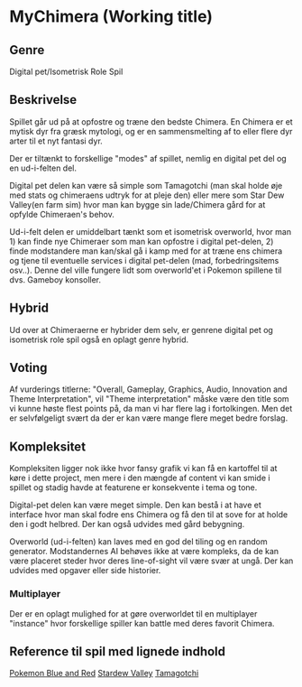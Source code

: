 # MyChimera (Working title)

## Genre

Digital pet/Isometrisk Role Spil

## Beskrivelse

Spillet går ud på at opfostre og træne den bedste Chimera. En Chimera er et mytisk dyr fra græsk mytologi, og er en sammensmelting af to eller flere dyr arter til et nyt fantasi dyr.

Der er tiltænkt to forskellige "modes" af spillet, nemlig en digital pet del og en ud-i-felten del. 

Digital pet delen kan være så simple som Tamagotchi (man skal holde øje med stats og chimeraens udtryk for at pleje den) eller mere som Star Dew Valley(en farm sim) hvor man kan bygge sin lade/Chimera gård for at opfylde Chimeraen's behov.

Ud-i-felt delen er umiddelbart tænkt som et isometrisk overworld, hvor man 1) kan finde nye Chimeraer som man kan opfostre i digital pet-delen, 2) finde modstandere man kan/skal gå i kamp med for at træne ens chimera og tjene til eventuelle services i digital pet-delen (mad, forbedringsitems osv..). Denne del ville fungere lidt som overworld'et i Pokemon spillene til dvs. Gameboy konsoller. 

## Hybrid

Ud over at Chimeraerne er hybrider dem selv, er genrene digital pet og isometrisk role spil også en oplagt genre hybrid.  

## Voting

Af vurderings titlerne: "Overall, Gameplay, Graphics, Audio, Innovation and Theme Interpretation", vil "Theme interpretation" måske være den title som vi kunne høste flest points på, da man vi har flere lag i fortolkingen. Men det er selvfølgeligt svært da der er kan være mange flere meget bedre forslag.  

## Kompleksitet

Kompleksiten ligger nok ikke hvor fansy grafik vi kan få en kartoffel til at køre i dette project, men mere i den mængde af content vi kan smide i spillet og stadig havde at featurene er konsekvente i tema og tone.

Digital-pet delen kan være meget simple. Den kan bestå i at have et interface hvor man skal fodre ens Chimera og få den til at sove for at holde den i godt helbred. Der kan også udvides med gård bebygning.

Overworld (ud-i-felten) kan laves med en god del tiling og en random generator. Modstandernes AI behøves ikke at være kompleks, da de kan være placeret steder hvor deres line-of-sight vil være svær at ungå. Der kan udvides med opgaver eller side historier. 

### Multiplayer

Der er en oplagt mulighed for at gøre overworldet til en multiplayer "instance" hvor forskellige spiller kan battle med deres favorit Chimera.

## Reference til spil med lignede indhold

[Pokemon Blue and Red](https://en.wikipedia.org/wiki/Pok%C3%A9mon_Red_and_Blue)
[Stardew Valley](https://en.wikipedia.org/wiki/Stardew_Valley)
[Tamagotchi](https://en.wikipedia.org/wiki/Tamagotchi)
